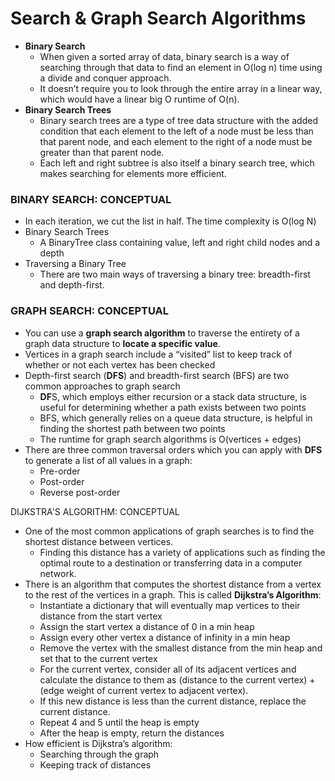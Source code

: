 # Search & Graph Search Algorithms

* **Binary Search**
    * When given a sorted array of data, binary search is a way of searching through that data to find an element in O(log n) time using a divide and conquer approach. 
    * It doesn’t require you to look through the entire array in a linear way, which would have a linear big O runtime of O(n).
* **Binary Search Trees**
    * Binary search trees are a type of tree data structure with the added condition that each element to the left of a node must be less than that parent node, and each element to the right of a node must be greater than that parent node. 
    * Each left and right subtree is also itself a binary search tree, which makes searching for elements more efficient.

### BINARY SEARCH: CONCEPTUAL
* In each iteration, we cut the list in half. The time complexity is O(log N)
* Binary Search Trees
    * A BinaryTree class containing value, left and right child nodes and a depth
* Traversing a Binary Tree
    * There are two main ways of traversing a binary tree: breadth-first and depth-first.

### GRAPH SEARCH: CONCEPTUAL
* You can use a **graph search algorithm** to traverse the entirety of a graph data structure to **locate a specific value**.
* Vertices in a graph search include a “visited” list to keep track of whether or not each vertex has been checked
* Depth-first search (**DFS**) and breadth-first search (BFS) are two common approaches to graph search
    * **DF**S, which employs either recursion or a stack data structure, is useful for determining whether a path exists between two points
    * BFS, which generally relies on a queue data structure, is helpful in finding the shortest path between two points
    * The runtime for graph search algorithms is O(vertices + edges)
* There are three common traversal orders which you can apply with **DFS** to generate a list of all values in a graph: 
    * Pre-order 
    * Post-order
    * Reverse post-order


DIJKSTRA'S ALGORITHM: CONCEPTUAL
* One of the most common applications of graph searches is to find the shortest distance between vertices.
    * Finding this distance has a variety of applications such as finding the optimal route to a destination or transferring data in a computer network.
* There is an algorithm that computes the shortest distance from a vertex to the rest of the vertices in a graph. This is called **Dijkstra’s Algorithm**:
    * Instantiate a dictionary that will eventually map vertices to their distance from the start vertex
    * Assign the start vertex a distance of 0 in a min heap
    * Assign every other vertex a distance of infinity in a min heap
    * Remove the vertex with the smallest distance from the min heap and set that to the current vertex
    * For the current vertex, consider all of its adjacent vertices and calculate the distance to them as (distance to the current vertex) + (edge weight of current vertex to adjacent vertex).
    * If this new distance is less than the current distance, replace the current distance.
    * Repeat 4 and 5 until the heap is empty
    * After the heap is empty, return the distances
* How efficient is Dijkstra’s algorithm:
    * Searching through the graph
    * Keeping track of distances
